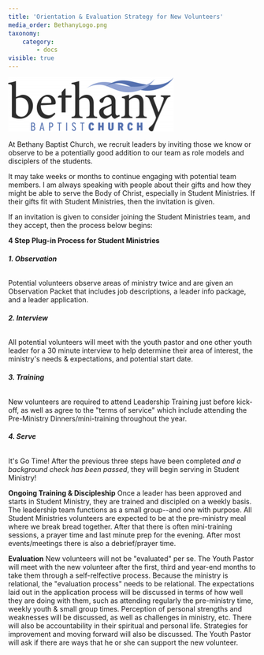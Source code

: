 ```yaml
---
title: 'Orientation & Evaluation Strategy for New Volunteers'
media_order: BethanyLogo.png
taxonomy:
    category:
        - docs
visible: true
---
```


![alt-text](BethanyLogo.png "bethany baptist church logo")

At Bethany Baptist Church, we recruit leaders by inviting those we know or observe to be a potentially good addition to our team as role models and disciplers of the students. 

It may take weeks or months to continue engaging with potential team members. I am always speaking with people about their gifts and how they might be able to serve the Body of Christ, especially in Student Ministries. If their gifts fit with Student Ministries, then the invitation is given. 

If an invitation is given to consider joining the Student Ministries team, and they accept, then the process below begins: 

**4 Step Plug-in Process for Student Ministries**
###### **1.	Observation**
Potential volunteers observe areas of ministry twice and are given an Observation Packet that includes job descriptions, a leader info package, and a leader application.
###### **2.	Interview** 
All potential volunteers will meet with the youth pastor and one other youth leader for a 30 minute interview to help determine their area of interest, the ministry's needs & expectations, and potential start date.
###### **3.	Training**
New volunteers are required to attend Leadership Training just before kick-off, as well as agree to the "terms of service" which include attending the Pre-Ministry Dinners/mini-training throughout the year.
###### **4.	Serve**
It's Go Time! After the previous three steps have been completed _and a background check has been passed_, they will begin serving in Student Ministry!

**Ongoing Training & Discipleship**
Once a leader has been approved and starts in Student Ministry, they are trained and discipled on a weekly basis. The leadership team functions as a small group--and one with purpose. All Student Ministries volunteers are expected to be at the pre-ministry meal where we break bread together. After that there is often mini-training sessions, a prayer time and last minute prep for the evening. After most events/meetings there is also a debrief/prayer time. 

**Evaluation**
New volunteers will not be "evaluated" per se. The Youth Pastor will meet with the new volunteer after the first, third and year-end months to take them through a self-relfective process. Because the ministry is relational, the "evaluation process" needs to be relational. The expectations laid out in the application process will be discussed in terms of how well they are doing with them, such as attending regularly the pre-ministry time, weekly youth & small group times. Perception of personal strengths and weaknesses will be discussed, as well as challenges in ministry, etc. There will also be accountability in their spiritual and personal life. Strategies for improvement and moving forward will also be discussed. The Youth Pastor will ask if there are ways that he or she can support the new volunteer. 


